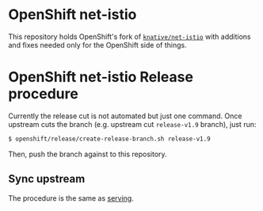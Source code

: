 # OpenShift net-istio

This repository holds OpenShift's fork of
[`knative/net-istio`](https://github.com/knative-sandbox/net-istio) with additions and
fixes needed only for the OpenShift side of things.

# OpenShift net-istio Release procedure

Currently the release cut is not automated but just one command.
Once upstream cuts the branch (e.g. upstream cut `release-v1.9` branch), just run:

```sh
$ openshift/release/create-release-branch.sh release-v1.9
```

Then, push the branch against to this repository.

## Sync upstream

The procedure is the same as [serving](https://github.com/openshift-knative/serving/blob/main/README.md).
